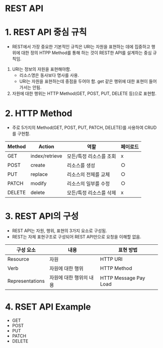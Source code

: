 # REST API

# 1. REST API 중심 규칙

- REST에서 가장 중요한 기본적인 규칙은 URI는 자원을 표현하는 데에 집중하고 행위에 대한 정의 HTPP Method를 통해 하는 것이 REST한 API를 설계하는 중심 규칙임.

1. URI는 정보의 자원을 표현해야함.
   - 리소스명은 동사보다 명사를 사용.
   - URI는 자원을 표현하는데 중점을 두어야 함. get 같은 행위에 대한 표현이 들어가서는 안됨.
2. 자원에 대한 행위는 HTTP Method(GET, POST, PUT, DELETE 등)으로 표현함.

# 2. HTTP Method

- 주로 5가지의 Method(GET, POST, PUT, PATCH, DELETE)를 사용하여 CRUD를 구현함.

| Method | Action         | 역할                    | 페이로드 |
| ------ | -------------- | ----------------------- | -------- |
| GET    | index/retrieve | 모든/특정 리소스를 조회 | x        |
| POST   | create         | 리소스를 생성           | ○        |
| PUT    | replace        | 리소스의 전체를 교체    | ○        |
| PATCH  | modify         | 리소스의 일부를 수정    | ○        |
| DELETE | delete         | 모든/특정 리소스를 삭제 | x        |

# 3. REST API의 구성

- REST API는 자원, 행위, 표현의 3가지 요소로 구성됨.
- REST는 자체 표현구조로 구성되어 REST API만으로 요청을 이해할  없음.

| 구성 요소       | 내용                    | 표현 방법             |
| --------------- | ----------------------- | --------------------- |
| Resource        | 자원                    | HTTP URI              |
| Verb            | 자원에 대한 행위        | HTTP Method           |
| Representations | 자원에 대한 행위의 내용 | HTTP Message Pay Load |

# 4. RSET API Example

- GET
- POST
- PUT
- PATCH
- DELETE
